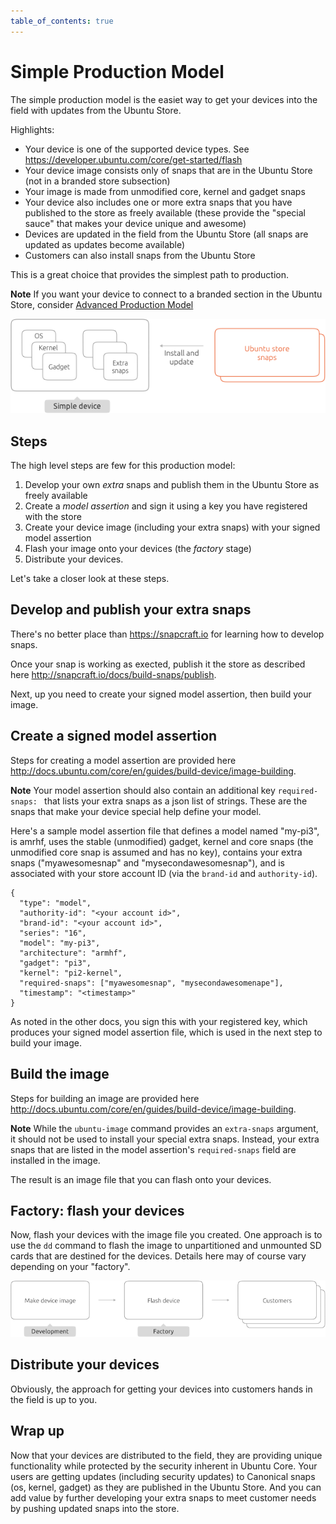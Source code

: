 ```yaml
---
table_of_contents: true
---
```

# Simple Production Model

The simple production model is the easiet way to get your devices into the field with updates from the Ubuntu Store.

Highlights:

* Your device is one of the supported device types. See <https://developer.ubuntu.com/core/get-started/flash>
* Your device image consists only of snaps that are in the Ubuntu Store (not in a branded store subsection) 
* Your image is made from unmodified core, kernel and gadget snaps
* Your device also includes one or more extra snaps that you have published to the store as freely available (these provide the "special sauce" that makes your device unique and awesome)
* Devices are updated in the field from the Ubuntu Store (all snaps are updated as updates become available)
* Customers can also install snaps from the Ubuntu Store

This is a great choice that provides the simplest path to production.

**Note** If you want your device to connect to a branded section in the Ubuntu Store, consider [Advanced Production Model](advanced.md)

!["Simple Production Model"](../../../media/production-model-simple.png)

## Steps

The high level steps are few for this production model:

1. Develop your own _extra_ snaps and publish them in the Ubuntu Store as freely available
1. Create a _model assertion_ and sign it using a key you have registered with the store
1. Create your device image (including your extra snaps) with your signed model assertion
1. Flash your image onto your devices (the _factory_ stage)
1. Distribute your devices.

Let's take a closer look at these steps.

## Develop and publish your extra snaps

There's no better place than <https://snapcraft.io> for learning how to develop snaps.

Once your snap is working as exected, publish it the store as described here <http://snapcraft.io/docs/build-snaps/publish>.

Next, up you need to create your signed model assertion, then build your image.

## Create a signed model assertion

Steps for creating a model assertion are provided here <http://docs.ubuntu.com/core/en/guides/build-device/image-building>.

**Note** Your model assertion should also contain an additional key `required-snaps: ` that lists your extra snaps as a json list of strings. These are the snaps that make your device special help define your model.

Here's a sample model assertion file that defines a model named "my-pi3", is amrhf, uses the stable (unmodified) gadget, kernel and core snaps (the unmodified core snap is assumed and has no key), contains your extra snaps ("myawesomesnap" and "mysecondawesomesnap"), and is associated with your store account ID (via the `brand-id` and `authority-id`).
 
    {
      "type": "model",
      "authority-id": "<your account id>",
      "brand-id": "<your account id>",
      "series": "16",
      "model": "my-pi3",
      "architecture": "armhf",
      "gadget": "pi3",
      "kernel": "pi2-kernel",
      "required-snaps": ["myawesomesnap", "mysecondawesomenape"], 
      "timestamp": "<timestamp>"
    }

As noted in the other docs, you sign this with your registered key, which produces your signed model assertion file, which is used in the next step to build your image.

## Build the image

Steps for building an image are provided here <http://docs.ubuntu.com/core/en/guides/build-device/image-building>.

**Note** While the `ubuntu-image` command provides an `extra-snaps` argument, it should not be used to install your special extra snaps. Instead, your extra snaps that are listed in the model assertion's `required-snaps` field are installed in the image.

The result is an image file that you can flash onto your devices.

## Factory: flash your devices

Now, flash your devices with the image file you created. One approach is to use the `dd` command to flash the image to unpartitioned and unmounted SD cards that are destined for the devices. Details here may of course vary depending on your "factory".

!["Simple Factory Model"](../../../media/factory-model-simple.png)

## Distribute your devices

Obviously, the approach for getting your devices into customers hands in the field is up to you. 

## Wrap up

Now that your devices are distributed to the field, they are providing unique functionality while protected by the security inherent in Ubuntu Core. 
Your users are getting updates (including security updates) to Canonical snaps (os, kernel, gadget) as they are published in the Ubuntu Store. And you can add value by further developing your extra snaps to meet customer needs by pushing updated snaps into the store.

